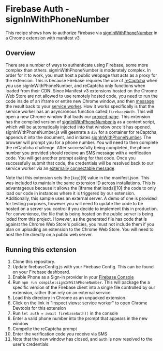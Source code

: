 # Firebase Auth - signInWithPhoneNumber

This recipe shows how to authorize Firebase via [signInWithPhoneNumber][1] in a Chrome extension with manifest v3

## Overview

There are a number of ways to authenticate using Firebase, some more complex than
others. signInWithPhoneNumber is moderately complex. In order for it to work, you
must host a public webpage that acts as a proxy for the extension. This is because
Firebase requires the use of [reCaptcha][2] when you use signInWithPhoneNumber,
and reCaptcha only functions when loaded from their CDN. Since Manifest v3
extensions hosted on the Chrome Web Store are not allowed to use remotely hosted
code, you need to run the code inside of an iframe or entire new Chrome window,
and then [message][3] the result back to your [service worker][4].
How it works specifically is that the service worker has an asyncronous function
called `firebaseAuth`. This will open a new Chrome window that loads our
[proxied page][5]. This extension has the compiled version of [signInWithPhoneNumber.js][6]
as a content script, which will be automatically injected into that window once
it has opened. signInWithPhoneNumber.js will geenrate a `div` for a container for
reCaptcha, appends it into the document, and initiates [signInWithPhoneNumber][1].
The browser will prompt you for a phone number. You will need to then complete
the reCaptcha challenge. After successfully being completed, the phone number you
provided should recieve an SMS message with a verification code. You will get
another prompt asking for that code. Once you successfully submit that code, the
credentials will be resolved back to our service worker via an [externally connectable message][7].

Note that this extension sets the [`key`][9] value in the manifest.json. This was
included to maintain the same extension ID across installations. This is advantageous
because it allows the [iframe that loads][10] the code to only load our code in
instances where it is triggered by our extension.
Additionally, this sample uses an external server. A demo of one is provided for testing
purposes, however you will need to update the code to be hosted on a server you
control if you decide to implement this in production. For convenience, the file
that is being hosted on the public server is being loded from this project.
However, as the generated file has code that is against the Chrome Web Store's
policies, you must not include them if you plan on uploading an extension to the
Chrome Web Store. You will need to host the file directly on a public web server.

## Running this extension

1. Clone this repository.
1. Update firebaseConfig.js with your Firebase Config. This can be found on your Firebase dashboard.
1. Enable Phone as a Sign-in provider in your [Firebase Console][8]
1. Run `npm run compile:signInWithPhoneNumber`. This will package the a specific version of the Firebase client into a single file controlled by our extension, rather than rely on an external service.
1. Load this directory in Chrome as an unpacked extension.
1. Click on the link in "Inspect views: service worker" to open Chrome Devtools for this extension
1. Run `let auth = await firebaseAuth()` in the console
1. Enter a valid phone number into the prompt that appears in the new window
1. Compelte the reCaptcha prompt
1. Enter the verification code you receive via SMS
1. Note that the new window has closed, and `auth` is now resolved to the user's credentials

[1]: https://firebase.google.com/docs/reference/js/v8/firebase.auth.Auth#signinwithphonenumber
[2]: https://www.google.com/recaptcha/about/
[3]: https://developer.chrome.com/docs/extensions/develop/concepts/messaging
[4]: ./service_worker.js
[5]: https://glitch.com/edit/#!/positive-fanatical-machine?path=signInWithPhoneNumber.html
[6]: ./signInWithPhoneNumber.js
[7]: https://developer.chrome.com/docs/extensions/reference/manifest/externally-connectable
[8]: https://console.firebase.google.com/project/_/authentication/providers
